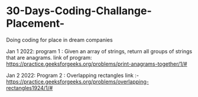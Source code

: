 # 30-Days-Coding-Challange-Placement-
Doing coding for place in dream companies 


Jan 1 2022:
 program 1 : Given an array of strings, return all groups of strings that are anagrams.
 link of program: https://practice.geeksforgeeks.org/problems/print-anagrams-together/1/#


Jan 2 2022:
Program 2 :  Overlapping rectangles
link :- https://practice.geeksforgeeks.org/problems/overlapping-rectangles1924/1/#
